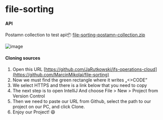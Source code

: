 # file-sorting

#### API

Postamn collection to test api📦 
[file-sorting-postamn-collection.zip](https://github.com/MarcinMikolaj/file-sorting/files/11926761/file-sorting-postamn-collection.zip)

![image](https://github.com/MarcinMikolaj/file-sorting/assets/67873349/a95f61c3-2913-4dce-b1e3-bc030fe9f8ab)
 

#### Cloning sources

1. Open this URL [https://github.com/JaRutkowski/jfs-operations-cloud](https://github.com/MarcinMikolaj/file-sorting)
2. Now we must find the green rectangle where it writes  „<>CODE”
3. We select HTTPS and there is a link below that you need to copy
4. The next step is to open IntelliJ And choose File > New > Project from Version Control
5. Then we need to paste our URL from Github, select the path to our project on our PC, and click Clone.
6. Enjoy our Project! 😄  


